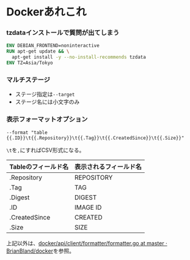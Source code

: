 # Dockerあれこれ

### tzdataインストールで質問が出てしまう

```dockerfile
ENV DEBIAN_FRONTEND=noninteractive
RUN apt-get update && \
  apt-get install -y --no-install-recommends tzdata
ENV TZ=Asia/Tokyo
```

### マルチステージ
- ステージ指定は`--target`
- ステージ名には小文字のみ

### 表示フォーマットオプション

```shell
--format "table {{.ID}}\t{{.Repository}}\t{{.Tag}}\t{{.CreatedSince}}\t{{.Size}}"
```
`\t`を`,`にすればCSV形式になる。

| Tableのフィールド名 | 表示されるフィールド名 | 
| ------------------- | ---------------------- |
| .Repository         | REPOSITORY             |
| .Tag                | TAG                    |
| .Digest             | DIGEST                 |
| .ID                 | IMAGE ID               |
| .CreatedSince       | CREATED                |
| .Size               | SIZE                   |

上記以外は、[docker/api/client/formatter/formatter.go at master · BrianBland/docker](https://github.com/BrianBland/docker/blob/master/api/client/formatter/formatter.go)を参照。
